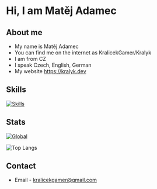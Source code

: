# Hi, I am Matěj Adamec
## About me
- My name is Matěj Adamec
- You can find me on the internet as KralicekGamer/Kralyk
- I am from CZ
- I speak Czech, English, German
- My website https://kralyk.dev

## Skills
[![Skills](https://skillicons.dev/icons?i=cs,html,css,py,md,arduino,raspberrypi,linux,windows,pycharm,vscode)](https://skillicons.dev)

## Stats
[![Global](https://github-readme-stats.vercel.app/api?username=kralicekgamer&show_icons=true&theme=dark)](https://github.com/anuraghazra/github-readme-stats)

![Top Langs](https://github-readme-stats.vercel.app/api/top-langs/?username=kralicekgamer&theme=dark&layout=compact&hide=perl)

## Contact
- Email - kralicekgamer@gmail.com
